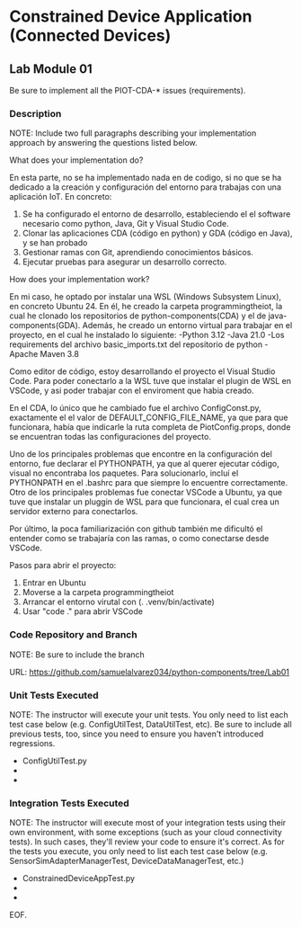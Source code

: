 # Constrained Device Application (Connected Devices)

## Lab Module 01

Be sure to implement all the PIOT-CDA-* issues (requirements).

### Description

NOTE: Include two full paragraphs describing your implementation approach by answering the questions listed below.

What does your implementation do? 

En esta parte, no se ha implementado nada en de codigo, si no que se ha dedicado a la creación y configuración del entorno para trabajas con una aplicación IoT. En concreto:
  1. Se ha configurado el entorno de desarrollo, estableciendo el el software necesario como python, Java, Git y Visual Studio Code.
  2. Clonar las aplicaciones CDA (código en python) y GDA (código en Java), y se han probado
  3. Gestionar ramas con Git, aprendiendo conocimientos básicos.
  4. Ejecutar pruebas para asegurar un desarrollo correcto.


How does your implementation work?

En mi caso, he optado por instalar una WSL (Windows Subsystem Linux), en concreto Ubuntu 24. En él, he creado la carpeta programmingtheiot, la cual he clonado los repositorios de python-components(CDA) y el de java-components(GDA). Además, he creado un entorno virtual para trabajar en el proyecto, en el cual he instalado lo siguiente:
  -Python 3.12
  -Java 21.0
  -Los requirements del archivo basic_imports.txt del repositorio de python
  -Apache Maven 3.8

Como editor de código, estoy desarrollando el proyecto el Visual Studio Code. Para poder conectarlo a la WSL tuve que instalar el plugin de WSL en VSCode, y asi poder trabajar con el enviroment que habia creado.

En el CDA, lo único que he cambiado fue el archivo ConfigConst.py, exactamente el el valor de DEFAULT_CONFIG_FILE_NAME, ya que para que funcionara, había que indicarle la ruta completa de PiotConfig.props, donde se encuentran todas las configuraciones del proyecto.

Uno de los principales problemas que encontre en la configuración del entorno, fue declarar el PYTHONPATH, ya que al querer ejecutar código, visual no encontraba los paquetes. Para solucionarlo, incluí el PYTHONPATH en el .bashrc para que siempre lo encuentre correctamente. Otro de los principales problemas fue conectar VSCode a Ubuntu, ya que tuve que instalar un pluggin de WSL para que funcionara, el cual crea un servidor externo para conectarlos.

Por último, la poca familiarización con github también me dificultó el entender como se trabajaría con las ramas, o como conectarse desde VSCode.

Pasos para abrir el proyecto:

  1. Entrar en Ubuntu
  2. Moverse a la carpeta programmingtheiot
  3. Arrancar el entorno virutal con (. .venv/bin/activate)
  4. Usar "code ." para abrir VSCode 

### Code Repository and Branch

NOTE: Be sure to include the branch 

URL: https://github.com/samuelalvarez034/python-components/tree/Lab01

### Unit Tests Executed

NOTE: The instructor will execute your unit tests. You only need to list each test case below
(e.g. ConfigUtilTest, DataUtilTest, etc). Be sure to include all previous tests, too,
since you need to ensure you haven't introduced regressions.

- ConfigUtilTest.py
- 
- 

### Integration Tests Executed

NOTE: The instructor will execute most of your integration tests using their own environment, with
some exceptions (such as your cloud connectivity tests). In such cases, they'll review
your code to ensure it's correct. As for the tests you execute, you only need to list each
test case below (e.g. SensorSimAdapterManagerTest, DeviceDataManagerTest, etc.)

- ConstrainedDeviceAppTest.py
- 
- 

EOF.
